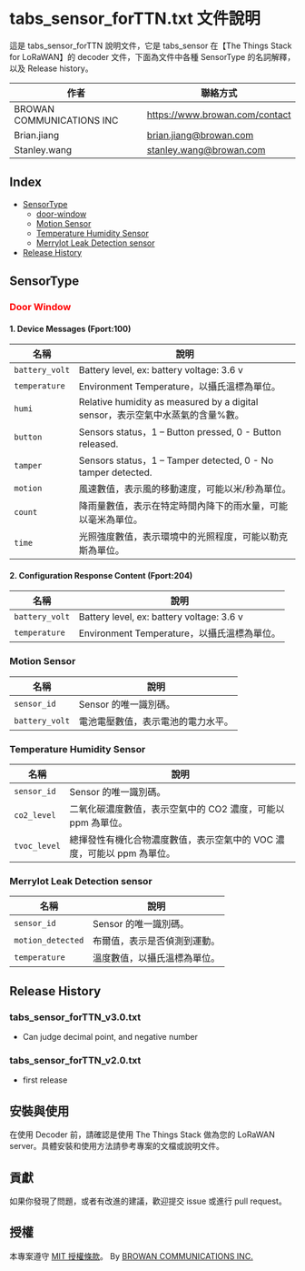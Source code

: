



# tabs_sensor_forTTN.txt 文件說明

這是 tabs_sensor_forTTN 說明文件，它是 tabs_sensor 在【The Things Stack for LoRaWAN】的 decoder 文件，下面為文件中各種 SensorType 的名詞解釋，以及 Release history。

| 作者            | 聯絡方式                                             |
|----------------|--------------------------------------------------|
|BROWAN COMMUNICATIONS INC|https://www.browan.com/contact|
|Brian.jiang|brian.jiang@browan.com|
|Stanley.wang|stanley.wang@browan.com|


## Index

- [SensorType](#sensortype)
    - [door-window](#door-window)
    - [Motion Sensor](#motion-sensor)
    - [Temperature Humidity Sensor](#temperature-humidity-sensor)
    - [MerryIot Leak Detection sensor](#merryiot-leak-detection-sensor)
- [Release History](#release-history)

## SensorType

### <font color=#FF0000>Door Window</font>
#### 1. Device Messages (Fport:100)
| 名稱            | 說明                                             |
|----------------|--------------------------------------------------|
| `battery_volt`    | Battery level, ex: battery voltage: 3.6 v   |
| `temperature`  | Environment Temperature，以攝氏溫標為單位。                        |
| `humi`     | Relative humidity as measured by a digital sensor，表示空氣中水蒸氣的含量%數。                  |
| `button`     | Sensors status，1 – Button pressed, 0 - Button released.            |
| `tamper`     | Sensors status，1 – Tamper detected, 0 - No tamper detected.        |
| `motion`   | 風速數值，表示風的移動速度，可能以米/秒為單位。          |
| `count`     | 降雨量數值，表示在特定時間內降下的雨水量，可能以毫米為單位。 |
| `time`  | 光照強度數值，表示環境中的光照程度，可能以勒克斯為單位。     |

#### 2. Configuration Response Content (Fport:204)
| 名稱            | 說明                                             |
|----------------|--------------------------------------------------|
| `battery_volt`    | Battery level, ex: battery voltage: 3.6 v   |
| `temperature`  | Environment Temperature，以攝氏溫標為單位。                        |

### Motion Sensor
| 名稱              | 說明                                     |
|------------------|------------------------------------------|
| `sensor_id`      | Sensor 的唯一識別碼。                     |
| `battery_volt`   | 電池電壓數值，表示電池的電力水平。           |

### Temperature Humidity Sensor 

| 名稱          | 說明                                         |
|--------------|----------------------------------------------|
| `sensor_id`  | Sensor 的唯一識別碼。                         |
| `co2_level`  | 二氧化碳濃度數值，表示空氣中的 CO2 濃度，可能以 ppm 為單位。|
| `tvoc_level` | 總揮發性有機化合物濃度數值，表示空氣中的 VOC 濃度，可能以 ppm 為單位。|

### MerryIot Leak Detection sensor

| 名稱              | 說明                                                |
|------------------|---------------------------------------------------|
| `sensor_id`      | Sensor 的唯一識別碼。                                |
| `motion_detected`| 布爾值，表示是否偵測到運動。                         |
| `temperature`    | 溫度數值，以攝氏溫標為單位。                          |


## Release History

### tabs_sensor_forTTN_v3.0.txt
- Can judge decimal point, and negative number

### tabs_sensor_forTTN_v2.0.txt

-  first release

## 安裝與使用

在使用 Decoder 前，請確認是使用 The Things Stack 做為您的 LoRaWAN server。具體安裝和使用方法請參考專案的文檔或說明文件。

## 貢獻

如果你發現了問題，或者有改進的建議，歡迎提交 issue 或進行 pull request。

## 授權

本專案遵守 [MIT 授權條款](LICENSE)。
By [BROWAN COMMUNICATIONS INC.](https://www.browan.com/tw)